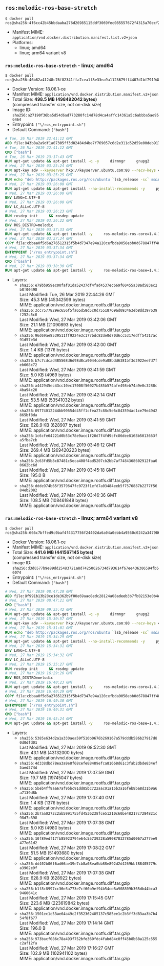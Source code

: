 ## `ros:melodic-ros-base-stretch`

```console
$ docker pull ros@sha256:4f6cc42b45bbdaaba276d26985115ddf3069fec085557672f4315a70ecf264b1
```

-	Manifest MIME: `application/vnd.docker.distribution.manifest.list.v2+json`
-	Platforms:
	-	linux; amd64
	-	linux; arm64 variant v8

### `ros:melodic-ros-base-stretch` - linux; amd64

```console
$ docker pull ros@sha256:46b82a41248c76f82341ffa7cea1f8e33ea9a1123679ff4407d1bf791948c1eb
```

-	Docker Version: 18.06.1-ce
-	Manifest MIME: `application/vnd.docker.distribution.manifest.v2+json`
-	Total Size: **498.5 MB (498492042 bytes)**  
	(compressed transfer size, not on-disk size)
-	Image ID: `sha256:a27190f36ba5d54d6ad773280fc14d78d4ca4affc14361a5c6abbba5ae956464`
-	Entrypoint: `["\/ros_entrypoint.sh"]`
-	Default Command: `["bash"]`

```dockerfile
# Tue, 26 Mar 2019 22:41:12 GMT
ADD file:843b8a2a9df1a07305ff3d02484d4be7f769057c6d2e311d52d59e00deb917c6 in / 
# Tue, 26 Mar 2019 22:41:12 GMT
CMD ["bash"]
# Tue, 26 Mar 2019 23:17:43 GMT
RUN apt-get update && apt-get install -q -y     dirmngr     gnupg2     lsb-release     && rm -rf /var/lib/apt/lists/*
# Wed, 27 Mar 2019 03:25:24 GMT
RUN apt-key adv --keyserver hkp://keyserver.ubuntu.com:80 --recv-keys 421C365BD9FF1F717815A3895523BAEEB01FA116
# Wed, 27 Mar 2019 03:25:25 GMT
RUN echo "deb http://packages.ros.org/ros/ubuntu `lsb_release -sc` main" > /etc/apt/sources.list.d/ros-latest.list
# Wed, 27 Mar 2019 03:26:08 GMT
RUN apt-get update && apt-get install --no-install-recommends -y     python-rosdep     python-rosinstall     python-vcstools     && rm -rf /var/lib/apt/lists/*
# Wed, 27 Mar 2019 03:26:08 GMT
ENV LANG=C.UTF-8
# Wed, 27 Mar 2019 03:26:08 GMT
ENV LC_ALL=C.UTF-8
# Wed, 27 Mar 2019 03:26:23 GMT
RUN rosdep init     && rosdep update
# Wed, 27 Mar 2019 03:36:22 GMT
ENV ROS_DISTRO=melodic
# Wed, 27 Mar 2019 03:37:33 GMT
RUN apt-get update && apt-get install -y     ros-melodic-ros-core=1.4.1-0*     && rm -rf /var/lib/apt/lists/*
# Wed, 27 Mar 2019 03:37:34 GMT
COPY file:cbbaa0f5d6a276512315f5b4d7347e94a120cefbda9058ebb0d678847ff4837f in / 
# Wed, 27 Mar 2019 03:37:34 GMT
ENTRYPOINT ["/ros_entrypoint.sh"]
# Wed, 27 Mar 2019 03:37:34 GMT
CMD ["bash"]
# Wed, 27 Mar 2019 03:38:30 GMT
RUN apt-get update && apt-get install -y     ros-melodic-ros-base=1.4.1-0*     && rm -rf /var/lib/apt/lists/*
```

-	Layers:
	-	`sha256:e79bb959ec00faf01da52437df4fad4537ec669f60455a38ad583ec2b8f00498`  
		Last Modified: Tue, 26 Mar 2019 22:44:26 GMT  
		Size: 45.3 MB (45342599 bytes)  
		MIME: application/vnd.docker.image.rootfs.diff.tar.gzip
	-	`sha256:3cc7577829ec656f5fa65d58d5c0d75518769ad093463eb8dd397639f252c5c0`  
		Last Modified: Wed, 27 Mar 2019 03:42:06 GMT  
		Size: 21.1 MB (21090893 bytes)  
		MIME: application/vnd.docker.image.rootfs.diff.tar.gzip
	-	`sha256:96d69ae8539511ff9224e3c177bdc82de0d70d6cc5317edff54317ac91d57e3d`  
		Last Modified: Wed, 27 Mar 2019 03:42:00 GMT  
		Size: 1.4 KB (1376 bytes)  
		MIME: application/vnd.docker.image.rootfs.diff.tar.gzip
	-	`sha256:b7c7cdcad485568d6d98d8ca9044cde9a08bdd6381bf3d2922ee7d7feb668c72`  
		Last Modified: Wed, 27 Mar 2019 03:41:59 GMT  
		Size: 5.0 KB (4969 bytes)  
		MIME: application/vnd.docker.image.rootfs.diff.tar.gzip
	-	`sha256:a442945ec43cc10ec17008f56027b485b574afe498eb74a9e0c3288c4ba94c20`  
		Last Modified: Wed, 27 Mar 2019 03:42:14 GMT  
		Size: 53.5 MB (53541032 bytes)  
		MIME: application/vnd.docker.image.rootfs.diff.tar.gzip
	-	`sha256:09774012244bb90654d45ff1cfea27c88c5e6c843594ac1ce79e4942865bf8da`  
		Last Modified: Wed, 27 Mar 2019 03:41:59 GMT  
		Size: 628.9 KB (628907 bytes)  
		MIME: application/vnd.docker.image.rootfs.diff.tar.gzip
	-	`sha256:1c6cfe64221d0b53c78e9acc1f20d7f4fd9cfc86dee8168b5013663fa5fba7cb`  
		Last Modified: Wed, 27 Mar 2019 03:46:12 GMT  
		Size: 269.4 MB (269420223 bytes)  
		MIME: application/vnd.docker.image.rootfs.diff.tar.gzip
	-	`sha256:2c63fd5b8c87481c5eca408f4ad5207cb2bb7af7484368602912faa00662bc6d`  
		Last Modified: Wed, 27 Mar 2019 03:45:18 GMT  
		Size: 195.0 B  
		MIME: application/vnd.docker.image.rootfs.diff.tar.gzip
	-	`sha256:ddde974b65f3579647fc9723f1efd7a03484eeb5f7576887b2277f5684eb2082`  
		Last Modified: Wed, 27 Mar 2019 03:46:36 GMT  
		Size: 108.5 MB (108461848 bytes)  
		MIME: application/vnd.docker.image.rootfs.diff.tar.gzip

### `ros:melodic-ros-base-stretch` - linux; arm64 variant v8

```console
$ docker pull ros@sha256:666c7bffed9c0baf4f4317756f24402da6a04a0ebb4a9560c0242a347986ab17
```

-	Docker Version: 18.06.1-ce
-	Manifest MIME: `application/vnd.docker.distribution.manifest.v2+json`
-	Total Size: **441.6 MB (441567145 bytes)**  
	(compressed transfer size, not on-disk size)
-	Image ID: `sha256:d3d6577b9e89dd25483721a8d74250626734d793614f67ee436306594fb56074`
-	Entrypoint: `["\/ros_entrypoint.sh"]`
-	Default Command: `["bash"]`

```dockerfile
# Wed, 27 Mar 2019 08:47:20 GMT
ADD file:8f991b13b28ce1de362b9f00e69aac8edc28124a08adeeb3b7fb02153e0b4e92 in / 
# Wed, 27 Mar 2019 08:47:21 GMT
CMD ["bash"]
# Wed, 27 Mar 2019 09:35:42 GMT
RUN apt-get update && apt-get install -q -y     dirmngr     gnupg2     lsb-release     && rm -rf /var/lib/apt/lists/*
# Wed, 27 Mar 2019 15:30:57 GMT
RUN apt-key adv --keyserver hkp://keyserver.ubuntu.com:80 --recv-keys 421C365BD9FF1F717815A3895523BAEEB01FA116
# Wed, 27 Mar 2019 15:31:01 GMT
RUN echo "deb http://packages.ros.org/ros/ubuntu `lsb_release -sc` main" > /etc/apt/sources.list.d/ros-latest.list
# Wed, 27 Mar 2019 15:34:29 GMT
RUN apt-get update && apt-get install --no-install-recommends -y     python-rosdep     python-rosinstall     python-vcstools     && rm -rf /var/lib/apt/lists/*
# Wed, 27 Mar 2019 15:34:31 GMT
ENV LANG=C.UTF-8
# Wed, 27 Mar 2019 15:34:32 GMT
ENV LC_ALL=C.UTF-8
# Wed, 27 Mar 2019 15:35:27 GMT
RUN rosdep init     && rosdep update
# Wed, 27 Mar 2019 16:29:26 GMT
ENV ROS_DISTRO=melodic
# Wed, 27 Mar 2019 16:40:23 GMT
RUN apt-get update && apt-get install -y     ros-melodic-ros-core=1.4.1-0*     && rm -rf /var/lib/apt/lists/*
# Wed, 27 Mar 2019 16:40:29 GMT
COPY file:cbbaa0f5d6a276512315f5b4d7347e94a120cefbda9058ebb0d678847ff4837f in / 
# Wed, 27 Mar 2019 16:40:30 GMT
ENTRYPOINT ["/ros_entrypoint.sh"]
# Wed, 27 Mar 2019 16:40:31 GMT
CMD ["bash"]
# Wed, 27 Mar 2019 16:45:24 GMT
RUN apt-get update && apt-get install -y     ros-melodic-ros-base=1.4.1-0*     && rm -rf /var/lib/apt/lists/*
```

-	Layers:
	-	`sha256:5385e634d2a1a330aea59f510b0676b269167a579dddb586b27917d80d0dfd01`  
		Last Modified: Wed, 27 Mar 2019 08:52:30 GMT  
		Size: 43.1 MB (43132000 bytes)  
		MIME: application/vnd.docker.image.rootfs.diff.tar.gzip
	-	`sha256:4d338dbd78ea3a9e8f68cefe88489efca81668d61c3fab2dbde834ef5aed274d`  
		Last Modified: Wed, 27 Mar 2019 17:07:59 GMT  
		Size: 19.7 MB (19745047 bytes)  
		MIME: application/vnd.docker.image.rootfs.diff.tar.gzip
	-	`sha256:5beb4ff9aa67af9bbc91dd85bc722aac01a15b3a16feb8ba8d31b9a6a7139d8b`  
		Last Modified: Wed, 27 Mar 2019 17:07:40 GMT  
		Size: 1.4 KB (1376 bytes)  
		MIME: application/vnd.docker.image.rootfs.diff.tar.gzip
	-	`sha256:2b7aa0272c2ab5991755fd4536238fce51210c60be48217c7284821c98d7c398`  
		Last Modified: Wed, 27 Mar 2019 17:07:38 GMT  
		Size: 5.0 KB (4980 bytes)  
		MIME: application/vnd.docker.image.rootfs.diff.tar.gzip
	-	`sha256:10f89edf17fb85923794e64c55739228a59087832785d0067a277ee9477e61d2`  
		Last Modified: Wed, 27 Mar 2019 17:08:22 GMT  
		Size: 51.5 MB (51493680 bytes)  
		MIME: application/vnd.docker.image.rootfs.diff.tar.gzip
	-	`sha256:dd402b06f6ad66ae39e7cb8a08ea0bb88e892d2d4269bbf88405779ca3902e9f`  
		Last Modified: Wed, 27 Mar 2019 17:07:38 GMT  
		Size: 628.9 KB (628922 bytes)  
		MIME: application/vnd.docker.image.rootfs.diff.tar.gzip
	-	`sha256:b1f8c8997cc36e3a773e7cf60b9ef94b54ce8a908809b365db44bca39460641c`  
		Last Modified: Wed, 27 Mar 2019 17:15:45 GMT  
		Size: 223.6 MB (223619842 bytes)  
		MIME: application/vnd.docker.image.rootfs.diff.tar.gzip
	-	`sha256:1501ec1c53ae64a49c2f352362485137c585ee1c2b3ff3d83aa3b7b454f8f677`  
		Last Modified: Wed, 27 Mar 2019 17:14:14 GMT  
		Size: 196.0 B  
		MIME: application/vnd.docker.image.rootfs.diff.tar.gzip
	-	`sha256:973bacf086c78a493f752bfe360fdc4fabd84c0ff45b8b68a125c555c2af12fa`  
		Last Modified: Wed, 27 Mar 2019 17:16:27 GMT  
		Size: 102.9 MB (102941102 bytes)  
		MIME: application/vnd.docker.image.rootfs.diff.tar.gzip
